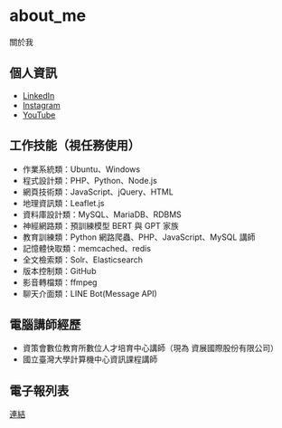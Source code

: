 # about_me
關於我

## 個人資訊
- [LinkedIn](https://www.linkedin.com/in/telunyang/)
- [Instagram](https://www.instagram.com/darreninfo.cc/)
- [YouTube](https://www.youtube.com/channel/UCUqT6-mTPkQkCyGjlbm3IMA)

## 工作技能（視任務使用）
- 作業系統類：Ubuntu、Windows
- 程式設計類：PHP、Python、Node.js
- 網頁技術類：JavaScript、jQuery、HTML
- 地理資訊類：Leaflet.js
- 資料庫設計類：MySQL、MariaDB、RDBMS
- 神經網路類：預訓練模型 BERT 與 GPT 家族
- 教育訓練類：Python 網路爬蟲、PHP、JavaScript、MySQL 講師
- 記憶體快取類：memcached、redis
- 全文檢索類：Solr、Elasticsearch
- 版本控制類：GitHub
- 影音轉檔類：ffmpeg
- 聊天介面類：LINE Bot(Message API)

## 電腦講師經歷
- 資策會數位教育所數位人才培育中心講師（現為 資展國際股份有限公司）
- 國立臺灣大學計算機中心資訊課程講師

## 電子報列表
[連結](https://github.com/telunyang/telunyang/blob/main/NEWSLETTERS.md)
